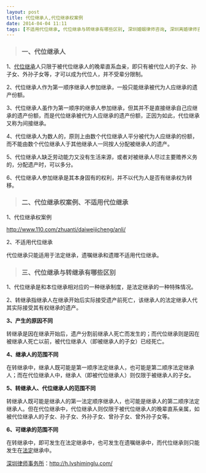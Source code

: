 ```yaml
---
layout: post
title: 代位继承人,代位继承权案例
date: 2014-04-04 11:11
tags: [不适用代位继承, 代位继承与转继承有哪些区别, 深圳婚姻律师咨询, 深圳离婚律师咨询, 遗产继承]
---
```

<blockquote>
<h3>一、代位继承人</h3>
</blockquote>
1、<a href="http://h.lvshiminglu.com/law/1043.html" target="_blank">代位继承</a>人只限于被代位继承人的晚辈直系血亲，即只有被代位人的子女、孙子女、外孙子女等，才可以成为代位人，并不受辈分限制。

2、代位继承人作为第一顺序继承人参加继承，一般只能继承被代为人应继承的遗产份额。

3、代位继承人虽作为第一顺序的继承人参加继承，但其并不是直接继承自己应继承的遗产份额，而是代位继承被代为人应继承的遗产份额，正因为如此，代位继承又称为间接继承。

4、代位继承人为数人的，原则上由数个代位继承人平分被代为人应继承的份额，而不能由数个代位继承人于其他继承人一同按人分配被继承人的遗产。

5、代位继承人缺乏劳动能力又没有生活来源，或者对被继承人尽过主要赡养义务的，分配遗产时，可以多分。

6、代位继承人参加继承是其本身固有的权利，并不以代为人是否有继承权为转移。
<blockquote>
<h3>二、代位继承权案例、不适用代位继承</h3>
</blockquote>
1、代位继承权案例

http://www.110.com/zhuanti/daiweijicheng/anli/

2、不适用代位继承

代位继承只能适用于法定继承，遗嘱继承和遗赠不适用代位继承。
<blockquote>
<h3>三、代位继承与转继承有哪些区别</h3>
</blockquote>
1、代位继承是和本位继承相对应的一种继承制度，是法定继承的一种特殊情况。

2、转继承指继承人在继承开始后实际接受遗产前死亡，该继承人的法定继承人代其实际接受其有权继承的遗产。

<strong>3、产生的原因不同</strong>

转继承是因在继承开始后，遗产分割前继承人死亡而发生的；而代位继承则是因在被继承人死亡以前，被代位继承人（即被继承人的子女）已经死亡。

<strong>4、继承人的范围不同</strong>

在转继承中，继承人既可能是第一顺序法定继承人，也可能是第二顺序法定继承人；而在代位继承人中，继承人（即被代位继承人）则仅限于被继承人的子女。

<strong>5、转继承人、代位继承人的范围不同</strong>

转继承人既可能是继承人的第一法定顺序继承人，也可能是继承人的第二顺序法定继承人。但在代位继承中，代位继承人则仅限于被代位继承人的晚辈直系亲属，如被代位继承人的子女、孙子女、外孙子女、曾孙子女、曾外孙子女等。

<strong>6、可继承的范围不同</strong>

在转继承中，即可发生在法定继承中，也可发生在遗嘱继承中，而代位继承则只能发生在<a href="http://h.lvshiminglu.com/law/1042.html" target="_blank">法定</a>继承中。

<a href="http://h.lvshiminglu.com/">深圳律师事务所</a>：<a href="http://h.lvshiminglu.com/">http://h.lvshiminglu.com/</a>

